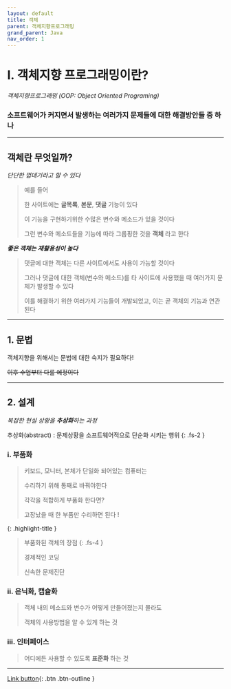 ```yaml
---
layout: default
title: 객체
parent: 객체지향프로그래밍
grand_parent: Java
nav_order: 1
---
```


# I. 객체지향 프로그래밍이란?

_객체지향프로그래밍 (OOP: Object Oriented Programing)_

### **소프트웨어가 커지면서 발생하는 여러가지 문제들에 대한 해결방안들 중 하나**

---

## 객체란 무엇일까?
_단단한 껍데기라고 할 수 있다_

> 예를 들어
>
> 한 사이트에는 **글목록**, **본문**, **댓글** 기능이 있다
> 
> 이 기능을 구현하기위한 수많은 변수와 메소드가 있을 것이다
>
> 그런 변수와 메소드들을 기능에 따라 그룹핑한 것을 **객체** 라고 한다

_**좋은 객체는 재활용성이 높다**_

> 댓글에 대한 객체는 다른 사이트에서도 사용이 가능할 것이다
>
> 그러나 댓글에 대한 객체(변수와 메소드)를 타 사이트에 사용했을 때 여러가지 문제가 발생할 수 있다
>
> 이를 해결하기 위한 여러가지 기능들이 개발되었고, 이는 곧 객체의 기능과 연관된다

---

## 1. 문법

객체지향을 위해서는 문법에 대한 숙지가 필요하다!

~~이후 수업부터 다룰 예정이다~~

---

## 2. 설계
_복잡한 현실 상황을 **추상화**하는 과정_

추상화(abstract) : 문제상황을 소프트웨어적으로 단순화 시키는 행위
{: .fs-2 }

### i. 부품화

> 키보드, 모니터, 본체가 단일화 되어있는 컴퓨터는
>
> 수리하기 위해 통째로 바꿔야한다
>
> 각각을 적합하게 부품화 한다면?
>
> 고장났을 때 한 부품만 수리하면 된다 !

{: .highlight-title }
> 부품화된 객체의 장점 {: .fs-4 }
> 
> 경제적인 코딩
>
> 신속한 문제진단


### ii. 은닉화, 캡슐화

> 객체 내의 메소드와 변수가 어떻게 만들어졌는지 몰라도
>
> 객체의 사용방법을 알 수 있게 하는 것


### iii. 인터페이스

> 어디에든 사용할 수 있도록 **표준화** 하는 것

---

[Link button](https://opentutorials.org/course/1223/5399){: .btn .btn-outline }
